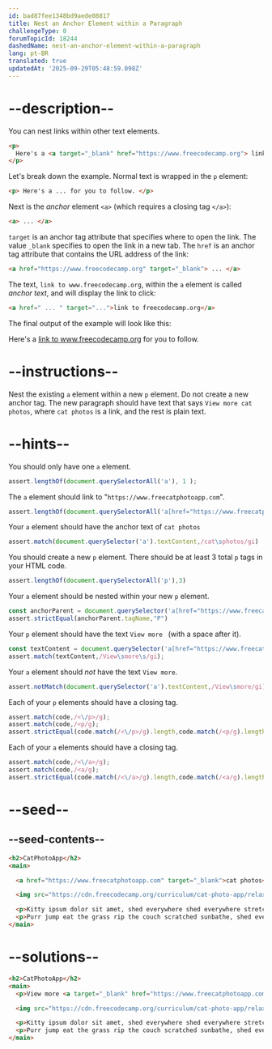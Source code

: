 ```yaml
---
id: bad87fee1348bd9aede08817
title: Nest an Anchor Element within a Paragraph
challengeType: 0
forumTopicId: 18244
dashedName: nest-an-anchor-element-within-a-paragraph
lang: pt-BR
translated: true
updatedAt: '2025-09-29T05:48:59.098Z'
---
```


# --description--

You can nest links within other text elements.

```html
<p>
  Here's a <a target="_blank" href="https://www.freecodecamp.org"> link to www.freecodecamp.org</a> for you to follow.
</p>
```

Let's break down the example. Normal text is wrapped in the `p` element:

```html
<p> Here's a ... for you to follow. </p>
```

Next is the *anchor* element `<a>` (which requires a closing tag `</a>`):  

```html
<a> ... </a>
```

`target` is an anchor tag attribute that specifies where to open the link. The value `_blank` specifies to open the link in a new tab. The `href` is an anchor tag attribute that contains the URL address of the link:  

```html
<a href="https://www.freecodecamp.org" target="_blank"> ... </a>
```

The text, `link to www.freecodecamp.org`, within the `a` element is called <dfn>anchor text</dfn>, and will display the link to click:

```html
<a href=" ... " target="...">link to freecodecamp.org</a>
```

The final output of the example will look like this:  

Here's a <a href="https://www.freecodecamp.org" target="_blank">link to www.freecodecamp.org</a> for you to follow.

# --instructions--

Nest the existing `a` element within a new `p` element. Do not create a new anchor tag. The new paragraph should have text that says `View more cat photos`, where `cat photos` is a link, and the rest is plain text.

# --hints--

You should only have one `a` element.

```js
assert.lengthOf(document.querySelectorAll('a'), 1 );
```

The `a` element should link to "`https://www.freecatphotoapp.com`".

```js
assert.lengthOf(document.querySelectorAll('a[href="https://www.freecatphotoapp.com"]'),1);
```

Your `a` element should have the anchor text of `cat photos`

```js
assert.match(document.querySelector('a').textContent,/cat\sphotos/gi)
```

You should create a new `p` element. There should be at least 3 total `p` tags in your HTML code.

```js
assert.lengthOf(document.querySelectorAll('p'),3)
```

Your `a` element should be nested within your new `p` element.

```js
const anchorParent = document.querySelector('a[href="https://www.freecatphotoapp.com"]').parentNode;
assert.strictEqual(anchorParent.tagName,"P")
```

Your `p` element should have the text `View more ` (with a space after it).

```js
const textContent = document.querySelector('a[href="https://www.freecatphotoapp.com"]').parentNode.textContent;
assert.match(textContent,/View\smore\s/gi);
```

Your `a` element should <em>not</em> have the text `View more`.

```js
assert.notMatch(document.querySelector('a').textContent,/View\smore/gi); 
```

Each of your `p` elements should have a closing tag.

```js
assert.match(code,/<\/p>/g);
assert.match(code,/<p/g);
assert.strictEqual(code.match(/<\/p>/g).length,code.match(/<p/g).length);
```

Each of your `a` elements should have a closing tag.

```js
assert.match(code,/<\/a>/g);
assert.match(code,/<a/g);
assert.strictEqual(code.match(/<\/a>/g).length,code.match(/<a/g).length);
```

# --seed--

## --seed-contents--

```html
<h2>CatPhotoApp</h2>
<main>

  <a href="https://www.freecatphotoapp.com" target="_blank">cat photos</a>

  <img src="https://cdn.freecodecamp.org/curriculum/cat-photo-app/relaxing-cat.jpg" alt="A cute orange cat lying on its back.">

  <p>Kitty ipsum dolor sit amet, shed everywhere shed everywhere stretching attack your ankles chase the red dot, hairball run catnip eat the grass sniff.</p>
  <p>Purr jump eat the grass rip the couch scratched sunbathe, shed everywhere rip the couch sleep in the sink fluffy fur catnip scratched.</p>
</main>
```

# --solutions--

```html
<h2>CatPhotoApp</h2>
<main>
  <p>View more <a target="_blank" href="https://www.freecatphotoapp.com">cat photos</a></p>

  <img src="https://cdn.freecodecamp.org/curriculum/cat-photo-app/relaxing-cat.jpg" alt="A cute orange cat lying on its back.">

  <p>Kitty ipsum dolor sit amet, shed everywhere shed everywhere stretching attack your ankles chase the red dot, hairball run catnip eat the grass sniff.</p>
  <p>Purr jump eat the grass rip the couch scratched sunbathe, shed everywhere rip the couch sleep in the sink fluffy fur catnip scratched.</p>
</main>
```

